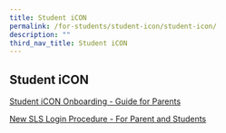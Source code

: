 ```yaml
---
title: Student iCON
permalink: /for-students/student-icon/student-icon/
description: ""
third_nav_title: Student iCON
---
```

## **Student iCON**

[Student iCON Onboarding - Guide for Parents]()

[New SLS Login Procedure - For Parent and Students](/files/new%20sls%20login%20procedure%20-%20for%20parent%20and%20students.pdf)